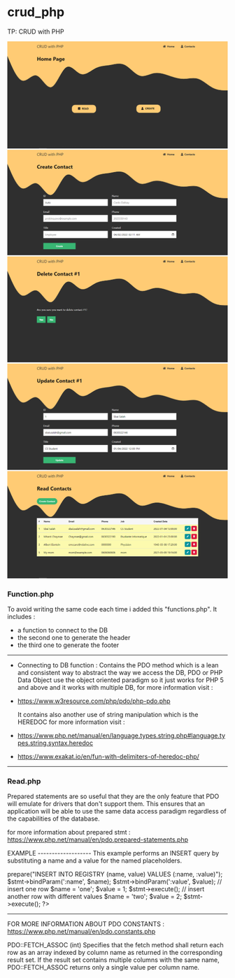 # crud_php
TP: CRUD with PHP

![image](https://github.com/sbaisCodes/crud_php/blob/main/CRUD_app/imgs/home_page.PNG)
![image](https://github.com/sbaisCodes/crud_php/blob/main/CRUD_app/imgs/create.PNG)
![image](https://github.com/sbaisCodes/crud_php/blob/main/CRUD_app/imgs/delete.PNG)
![image](https://github.com/sbaisCodes/crud_php/blob/main/CRUD_app/imgs/update.PNG)
![image](https://github.com/sbaisCodes/crud_php/blob/main/CRUD_app/imgs/read.PNG)




### Function.php

To avoid writing the same code each time 
i added this "functions.php". 
It includes : 
- a function to connect to the DB 
- the second one to generate the header 
- the third one to generate the footer

------------------------------------------------------------------------------	
- Connecting to DB function : 
Contains the PDO method which is a lean and consistent way to abstract the way we access the DB, PDO or PHP Data Object use the object oriented paradigm so it just works for PHP 5 and above and it works with multiple DB, for more information visit : 
+ https://www.w3resource.com/php/pdo/php-pdo.php

	It contains also another use of string manipulation which is the HEREDOC for more information visit : 
+ https://www.php.net/manual/en/language.types.string.php#language.types.string.syntax.heredoc
+ https://www.exakat.io/en/fun-with-delimiters-of-heredoc-php/
------------------------------------------------------------------------------	

### Read.php

Prepared statements are so useful that they are the only feature that PDO will emulate for drivers that don't support them. 
This ensures that an application will be able to use the same data access paradigm regardless of the capabilities of the database.

for more information about prepared stmt : https://www.php.net/manual/en/pdo.prepared-statements.php

EXAMPLE -------------------
This example performs an INSERT query by substituting a name and a value for the named placeholders.
<?php
$stmt = $dbh->prepare("INSERT INTO REGISTRY (name, value) VALUES (:name, :value)");
$stmt->bindParam(':name', $name);
$stmt->bindParam(':value', $value);

// insert one row
$name = 'one';
$value = 1;
$stmt->execute();

// insert another row with different values
$name = 'two';
$value = 2;
$stmt->execute();

?>
-------------------------------------------------------------------

FOR MORE INFORMATION ABOUT PDO CONSTANTS : https://www.php.net/manual/en/pdo.constants.php

PDO::FETCH_ASSOC (int)
Specifies that the fetch method shall return each row as an array indexed by column name as returned in the corresponding result set. 
If the result set contains multiple columns with the same name, 
PDO::FETCH_ASSOC returns only a single value per column name.



